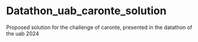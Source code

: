 # Datathon_uab_caronte_solution
Proposed solution for the challenge of caronte, presented in the datathon of the uab 2024
